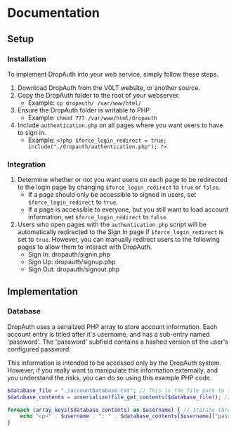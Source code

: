 # Documentation


## Setup

### Installation

To implement DropAuth into your web service, simply follow these steps.

1. Download DropAuth from the V0LT website, or another source.
2. Copy the DropAuth folder to the root of your webserver.
    - Example: `cp dropauth/ /var/www/html/`
3. Ensure the DropAuth folder is writable to PHP.
    - Example: `chmod 777 /var/www/html/dropauth`
4. Include `authentication.php` on all pages where you want users to have to sign in.
    - Example: `<?php $force_login_redirect = true; include("./dropauth/authentication.php"); ?>`

### Integration

1. Determine whether or not you want users on each page to be redirected to the login page by changing `$force_login_redirect` to `true` or `false`.
    - If a page should only be accessible to signed in users, set `$force_login_redirect` to `true`.
    - If a page is accessible to everyone, but you still want to load account information, set `$force_login_redirect` to `false`.
2. Users who open pages with the `authentication.php` script will be automatically redirected to the Sign In page if `$force_login_redirect` is set to `true`. However, you can manually redirect users to the following pages to allow them to interact with DropAuth.
    - Sign In: dropauth/signin.php
    - Sign Up: dropauth/signup.php
    - Sign Out: dropauth/signout.php


## Implementation

### Database

DropAuth uses a serialized PHP array to store account information. Each account entry is titled after it's username, and has a sub-entry named 'password'. The 'password' subfield contains a hashed version of the user's configured password.

This information is intended to be accessed only by the DropAuth system. However, if you really want to manipulate this information externally, and you understand the risks, you can do so using this example PHP code.

```PHP
$database_file = "./accountDatabase.txt"; // This is the file path to the account database.
$database_contents = unserialize(file_get_contents($database_file)); // This loads the account database from the specified file.

foreach (array_keys($database_contents) as $username) { // Iterate through each account in the database.
    echo "<p>" . $username . ": " . $database_contents[$username]["password"] . "</p>"; // Print each username, and it's associated password hash.
}
```
